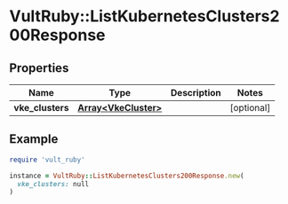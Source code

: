 # VultRuby::ListKubernetesClusters200Response

## Properties

| Name | Type | Description | Notes |
| ---- | ---- | ----------- | ----- |
| **vke_clusters** | [**Array&lt;VkeCluster&gt;**](VkeCluster.md) |  | [optional] |

## Example

```ruby
require 'vult_ruby'

instance = VultRuby::ListKubernetesClusters200Response.new(
  vke_clusters: null
)
```


